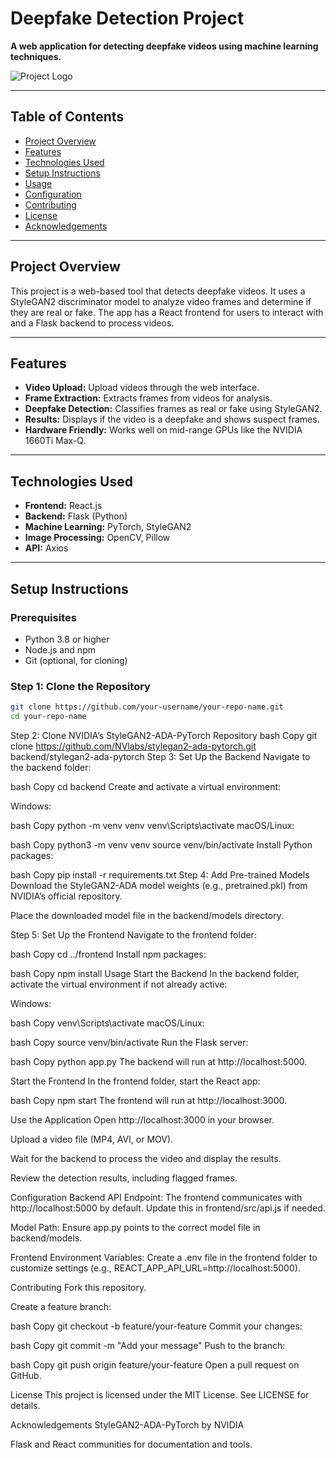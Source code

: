 # Deepfake Detection Project

**A web application for detecting deepfake videos using machine learning techniques.**

![Project Logo](https://via.placeholder.com/150) <!-- Replace with your project logo -->

---

## Table of Contents
- [Project Overview](#project-overview)
- [Features](#features)
- [Technologies Used](#technologies-used)
- [Setup Instructions](#setup-instructions)
- [Usage](#usage)
- [Configuration](#configuration)
- [Contributing](#contributing)
- [License](#license)
- [Acknowledgements](#acknowledgements)

---

## Project Overview
This project is a web-based tool that detects deepfake videos. It uses a StyleGAN2 discriminator model to analyze video frames and determine if they are real or fake. The app has a React frontend for users to interact with and a Flask backend to process videos.

---

## Features
- **Video Upload:** Upload videos through the web interface.
- **Frame Extraction:** Extracts frames from videos for analysis.
- **Deepfake Detection:** Classifies frames as real or fake using StyleGAN2.
- **Results:** Displays if the video is a deepfake and shows suspect frames.
- **Hardware Friendly:** Works well on mid-range GPUs like the NVIDIA 1660Ti Max-Q.

---

## Technologies Used
- **Frontend:** React.js
- **Backend:** Flask (Python)
- **Machine Learning:** PyTorch, StyleGAN2
- **Image Processing:** OpenCV, Pillow
- **API:** Axios

---

## Setup Instructions

### Prerequisites
- Python 3.8 or higher
- Node.js and npm
- Git (optional, for cloning)

### Step 1: Clone the Repository
```bash
git clone https://github.com/your-username/your-repo-name.git
cd your-repo-name
```
Step 2: Clone NVIDIA’s StyleGAN2-ADA-PyTorch Repository
bash
Copy
git clone https://github.com/NVlabs/stylegan2-ada-pytorch.git backend/stylegan2-ada-pytorch
Step 3: Set Up the Backend
Navigate to the backend folder:

bash
Copy
cd backend
Create and activate a virtual environment:

Windows:

bash
Copy
python -m venv venv
venv\Scripts\activate
macOS/Linux:

bash
Copy
python3 -m venv venv
source venv/bin/activate
Install Python packages:

bash
Copy
pip install -r requirements.txt
Step 4: Add Pre-trained Models
Download the StyleGAN2-ADA model weights (e.g., pretrained.pkl) from NVIDIA’s official repository.

Place the downloaded model file in the backend/models directory.

Step 5: Set Up the Frontend
Navigate to the frontend folder:

bash
Copy
cd ../frontend
Install npm packages:

bash
Copy
npm install
Usage
Start the Backend
In the backend folder, activate the virtual environment if not already active:

Windows:

bash
Copy
venv\Scripts\activate
macOS/Linux:

bash
Copy
source venv/bin/activate
Run the Flask server:

bash
Copy
python app.py
The backend will run at http://localhost:5000.

Start the Frontend
In the frontend folder, start the React app:

bash
Copy
npm start
The frontend will run at http://localhost:3000.

Use the Application
Open http://localhost:3000 in your browser.

Upload a video file (MP4, AVI, or MOV).

Wait for the backend to process the video and display the results.

Review the detection results, including flagged frames.

Configuration
Backend
API Endpoint: The frontend communicates with http://localhost:5000 by default. Update this in frontend/src/api.js if needed.

Model Path: Ensure app.py points to the correct model file in backend/models.

Frontend
Environment Variables: Create a .env file in the frontend folder to customize settings (e.g., REACT_APP_API_URL=http://localhost:5000).

Contributing
Fork this repository.

Create a feature branch:

bash
Copy
git checkout -b feature/your-feature
Commit your changes:

bash
Copy
git commit -m "Add your message"
Push to the branch:

bash
Copy
git push origin feature/your-feature
Open a pull request on GitHub.

License
This project is licensed under the MIT License. See LICENSE for details.

Acknowledgements
StyleGAN2-ADA-PyTorch by NVIDIA

Flask and React communities for documentation and tools.

